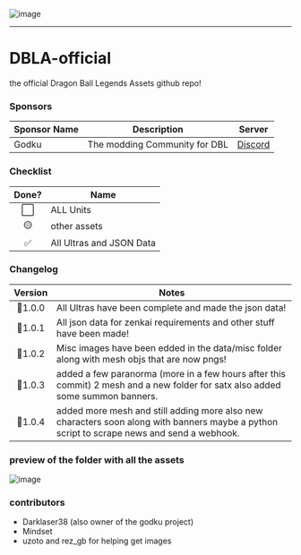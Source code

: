 ![image](https://github.com/mindsetpro/DBLA-official/assets/138173273/aeb66e65-2214-4060-9a88-059c12346f32)

------

# DBLA-official
the official Dragon Ball Legends Assets github repo!

### Sponsors
| Sponsor Name | Description                  | Server                      |
|--------------|------------------------------|-----------------------------|
| Godku        | The modding Community for DBL| [Discord](https://discord.gg/Qpfx8UHjxt)|

### Checklist

Done? | Name
:---:| ---
⬜️| ALL Units
🟡| other assets
✅| All Ultras and JSON Data

### Changelog

Version | Notes
:---:| ---
📌1.0.0| All Ultras have been complete and made the json data!
📌1.0.1| All json data for zenkai requirements and other stuff have been made!
📌1.0.2| Misc images have been edded in the data/misc folder along with mesh objs that are now pngs!
📌1.0.3| added a few paranorma (more in a few hours after this commit) 2 mesh and a new folder for satx also added some summon banners.
📌1.0.4| added more mesh and still adding more also new characters soon along with banners maybe a python script to scrape news and send a webhook.

### preview of the folder with all the assets

![image](https://github.com/mindsetpro/DBLA-official/assets/138173273/6b5e0d0d-2c3e-44a3-b543-abf72a1c4b26)


### contributors

- Darklaser38 (also owner of the godku project)
- Mindset
- uzoto and rez_gb for helping get images
